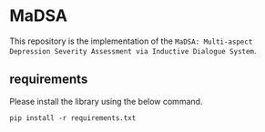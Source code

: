 # MaDSA

This repository is the implementation of the  `MaDSA: Multi-aspect Depression Severity Assessment via Inductive Dialogue System`. 



## requirements

Please install the library using the below command.

```
pip install -r requirements.txt
```


